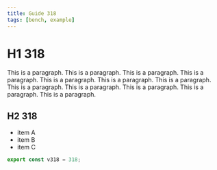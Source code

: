 ```yaml
---
title: Guide 318
tags: [bench, example]
---
```


# H1 318

This is a paragraph. This is a paragraph. This is a paragraph. This is a paragraph. This is a paragraph. This is a paragraph. This is a paragraph. This is a paragraph. This is a paragraph. This is a paragraph. This is a paragraph. This is a paragraph. 

## H2 318

- item A
- item B
- item C

```ts
export const v318 = 318;
```
